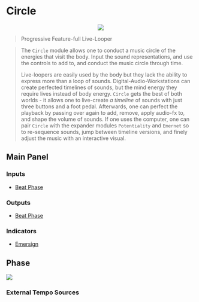 <!---
start: affixing
affixed: blueprint
blueprint: circle-blueprint.svg
preview: circle.svg
-->

# Circle

<p align='center' class='md-only'>
  <img src='circle.svg'/>
</p>

> Progressive Feature-full Live-Looper

> The `Circle` module allows one to conduct a music circle of the energies that visit the body. Input the sound representations, and use the controls to add to, and conduct the music circle through time.
>
> Live-loopers are easily used by the body but they lack the ability to express more than a loop of sounds. Digital-Audio-Workstations can create perfected timelines of sounds, but the mind energy they require lives instead of body energy. `Circle` gets the best of both worlds - it allows one to live-create *a timeline* of sounds with just three buttons and a foot pedal. Afterwards, one can perfect the playback by passing over again to add, remove, apply audio-fx to, and shape the volume of sounds. If one uses the computer, one can pair `Circle` with the expander modules `Potentiality` and `Emernet` so to re-sequence sounds, jump between timeline versions, and finely adjust the music with an interactive visual.

## Main Panel

<!---
start: legend
-->

<!---
start: legend-group
slug: inputs
-->

### Inputs

* <!---
  x: 10
  y: 52
  slug: vbps
  type: labeled-socket
  -->
  <a name="inputs-vbps" href='#inputs-vbps'>Beat Phase</a> <!---
end: legend-group
-->

<!---
start: legend-group
slug: outputs
-->

### Outputs

* <!---
  x: 10
  y: 272
  slug: circle-x2
  type: labeled-socket
  -->
  <a name="outputs-circle-x2" href='#outputs-circle-x2'>Beat Phase</a>

<!---
end: legend-group
-->

<!---
start: legend-group
slug: indicators
-->

### Indicators

* <!---
  x: 46
  y: 40
  slug: bpm
  type: bpm-display
  -->
  <a name="indicators-bpm" href='#indicators-bpm'>Emersign</a>
<!---
end: legend-group
-->

<!---
end: legend
-->
<!---
end: affixing
-->


## Phase

<img align='middle' src='kokopelli-phasor.svg'/>

### External Tempo Sources

